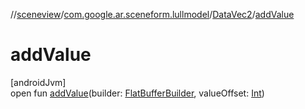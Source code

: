 //[sceneview](../../../index.md)/[com.google.ar.sceneform.lullmodel](../index.md)/[DataVec2](index.md)/[addValue](add-value.md)

# addValue

[androidJvm]\
open fun [addValue](add-value.md)(builder: [FlatBufferBuilder](../../com.google.flatbuffers/-flat-buffer-builder/index.md), valueOffset: [Int](https://kotlinlang.org/api/latest/jvm/stdlib/kotlin/-int/index.html))
